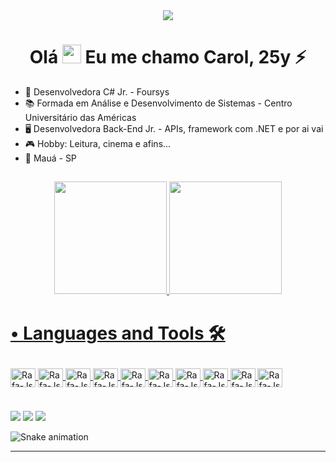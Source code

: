 <div align="center">
<img src="https://media.tenor.co/images/b7a43f2a884a5469c505b3b0838b6aa2/tenor.gif">
  </div>

## <h1 align="center">Olá <img src="https://raw.githubusercontent.com/kaueMarques/kaueMarques/master/hi.gif" height="30px"> Eu me chamo Carol, 25y ⚡</h1>


- 🏢 Desenvolvedora C# Jr. - Foursys
- 📚 Formada em Análise e Desenvolvimento de Sistemas - Centro Universitário das Américas
- 🖥 Desenvolvedora Back-End Jr. - APIs, framework com .NET e por ai vai
- 🎮 Hobby: Leitura, cinema e afins... 
- 📍 Mauá - SP

<div align = "center">
  
##
  
  <a href="https://github.com/Caroline-crs">
  <img height="180em" src="https://github-readme-stats.vercel.app/api?username=Caroline-crs&show_icons=true&theme=github_dark&include_all_commits=true&count_private=true"/>
  <img height="180em" src="https://github-readme-stats.vercel.app/api/top-langs/?username=Caroline-crs&layout=compact&langs_count=7&theme=github_dark"/>
</div>
  
  <h1><p align="left">• Languages and Tools 🛠</p></h1>
  
<table><div style="display: inline_block" align = "left">
  <img align="center" alt="Rafa-Js" height="30" width="40" src="https://cdn.jsdelivr.net/gh/devicons/devicon/icons/csharp/csharp-original.svg"/>
  <img align="center" alt="Rafa-Js" height="30" width="40" src="https://cdn.jsdelivr.net/gh/devicons/devicon/icons/dotnetcore/dotnetcore-original.svg"/>
  <img align="center" alt="Rafa-Js" height="30" width="40" src="https://cdn.jsdelivr.net/gh/devicons/devicon/icons/html5/html5-original-wordmark.svg"/>
  <img align="center" alt="Rafa-Js" height="30" width="40" src="https://cdn.jsdelivr.net/gh/devicons/devicon/icons/javascript/javascript-original.svg"/>
  <img align="center" alt="Rafa-Js" height="30" width="40" src="https://cdn.jsdelivr.net/gh/devicons/devicon/icons/git/git-original-wordmark.svg"/>
  <img align="center" alt="Rafa-Js" height="30" width="40" src="https://cdn.jsdelivr.net/gh/devicons/devicon/icons/mysql/mysql-original-wordmark.svg"/>
  <img align="center" alt="Rafa-Js" height="30" width="40"src="https://cdn.jsdelivr.net/gh/devicons/devicon/icons/microsoftsqlserver/microsoftsqlserver-plain-wordmark.svg"/>
<img align="center" alt="Rafa-Js" height="30" width="40" src="https://cdn.jsdelivr.net/gh/devicons/devicon/icons/vuejs/vuejs-original-wordmark.svg"/>
<img align="center" alt="Rafa-Js" height="30" width="40" src="https://cdn.jsdelivr.net/gh/devicons/devicon/icons/visualstudio/visualstudio-plain.svg"/>
<img align="center" alt="Rafa-Js" height="30" width="40" src="https://cdn.jsdelivr.net/gh/devicons/devicon/icons/vscode/vscode-original.svg"/>       
</div></table>

###
  
<div> 
  <a href = "carolineramos98@outlook.com.br"><img src="https://img.shields.io/badge/Microsoft_Outlook-0078D4?style=for-the-badge&logo=microsoft-outlook&logoColor=white"></a>
  <a href="https://www.linkedin.com/in/caroline-ramos-345654168/" target="_blank"><img src="https://img.shields.io/badge/LinkedIn-0077B5?style=for-the-badge&logo=linkedin&logoColor=white" target="_blank"></a>   
  <a href = "(11)997732698"><img src="https://img.shields.io/badge/Telegram-2CA5E0?style=for-the-badge&logo=telegram&logoColor=white"></a>
  
  
  ![Snake animation](https://github.com/Caroline-crs/Caroline-crs/blob/output/github-contribution-grid-snake.svg)
  
</div>
<hr>
